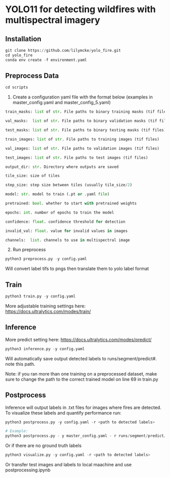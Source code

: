 # YOLO11 for detecting wildfires with multispectral imagery

## Installation


```python
git clone https://github.com/lilymcke/yolo_fire.git
cd yolo_fire
conda env create -f environment.yaml
```

## Preprocess Data


```python
cd scripts
```

1. Create a configuration yaml file with the format below (examples in master_config.yaml and master_config_5.yaml)


```python
train_masks: list of str. File paths to binary training masks (tif files)

val_masks:  list of str. File paths to binary validation masks (tif files)

test_masks: list of str. File paths to binary testing masks (tif files)

train_images: list of str. File paths to training images (tif files)

val_images: list of str. File paths to validation images (tif files)

test_images: list of str. File paths to test images (tif files)

output_dir: str. Directory where outputs are saved

tile_size: size of tiles

step_size: step size between tiles (usually tile_size/2)

model: str. model to train (.pt or .yaml file)

pretrained: bool. whether to start with pretrained weights

epochs: int. number of epochs to train the model

confidence: float. confidence threshold for detection

invalid_val: float. value for invalid values in images

channels:  list. channels to use in multispectral image
```

2. Run preprocess


```python
python3 preprocess.py -y config.yaml
```

Will convert label tifs to pngs then translate them to yolo label format

## Train


```python
python3 train.py -y config.yaml
```

More adjustable training settings here: https://docs.ultralytics.com/modes/train/

## Inference

More predict setting here: https://docs.ultralytics.com/modes/predict/


```python
python3 inference.py -y config.yaml
```

Will automatically save output detected labels to runs/segment/predict#. note this path.

Note: if you ran more than one training on a preprocessed dataset, make sure to change the path to the correct trained model on line 69 in train.py

## Postprocess
Inference will output labels in .txt files for images where fires are detected. To visualize these labels and quantify performance run:


```python
python3 postprocess.py -y config.yaml -r <path to detected labels>

# Example:
python3 postprocess.py - y master_config.yaml - r runs/segment/predict/labels
```

Or if there are no ground truth labels


```python
python3 visualize.py -y config.yaml -r <path to detected labels>
```

Or transfer test images and labels to local maachine and use postprocessing.ipynb

